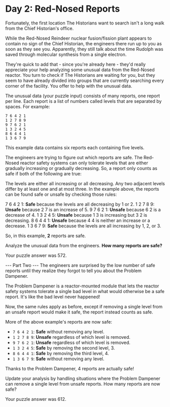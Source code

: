 # Day 2: Red-Nosed Reports

Fortunately, the first location The Historians want to search isn't a long walk from the Chief Historian's office.

While the Red-Nosed Reindeer nuclear fusion/fission plant appears to contain no sign of the Chief Historian, the engineers there run up to you as soon as they see you. Apparently, they still talk about the time Rudolph was saved through molecular synthesis from a single electron.

They're quick to add that - since you're already here - they'd really appreciate your help analyzing some unusual data from the Red-Nosed reactor. You turn to check if The Historians are waiting for you, but they seem to have already divided into groups that are currently searching every corner of the facility. You offer to help with the unusual data.

The unusual data (your puzzle input) consists of many reports, one report per line. Each report is a list of numbers called levels that are separated by spaces. For example:

```text
7 6 4 2 1
1 2 7 8 9
9 7 6 2 1
1 3 2 4 5
8 6 4 4 1
1 3 6 7 9
```

This example data contains six reports each containing five levels.

The engineers are trying to figure out which reports are safe. The Red-Nosed reactor safety systems can only tolerate levels that are either gradually increasing or gradually decreasing. So, a report only counts as safe if both of the following are true:

The levels are either all increasing or all decreasing.
Any two adjacent levels differ by at least one and at most three.
In the example above, the reports can be found safe or unsafe by checking those rules:

7 6 4 2 1: __Safe__ because the levels are all decreasing by 1 or 2.
1 2 7 8 9: __Unsafe__ because 2 7 is an increase of 5.
9 7 6  2 1: __Unsafe__ because 6 2 is a decrease of 4.
1 3 2 4 5: __Unsafe__ because 1 3 is increasing but 3 2 is decreasing.
8 6 4 4 1: __Unsafe__ because 4 4 is neither an increase or a decrease.
1 3 6 7 9: __Safe__ because the levels are all increasing by 1, 2, or 3.

So, in this example, __2__ reports are safe.

Analyze the unusual data from the engineers. __How many reports are safe?__

Your puzzle answer was 572.

--- Part Two ---
The engineers are surprised by the low number of safe reports until they realize they forgot to tell you about the Problem Dampener.

The Problem Dampener is a reactor-mounted module that lets the reactor safety systems tolerate a single bad level in what would otherwise be a safe report. It's like the bad level never happened!

Now, the same rules apply as before, except if removing a single level from an unsafe report would make it safe, the report instead counts as safe.

More of the above example's reports are now safe:

- ```7 6 4 2 1```: __Safe__ without removing any level.
- ```1 2 7 8 9```: __Unsafe__ regardless of which level is removed.
- ```9 7 6 2 1```: __Unsafe__ regardless of which level is removed.
- ```1 3 2 4 5```: __Safe__ by removing the second level, 3.
- ```8 6 4 4 1```: __Safe__ by removing the third level, 4.
- ```1 3 6 7 9```: __Safe__ without removing any level.

Thanks to the Problem Dampener, 4 reports are actually safe!

Update your analysis by handling situations where the Problem Dampener can remove a single level from unsafe reports. How many reports are now safe?

Your puzzle answer was 612.